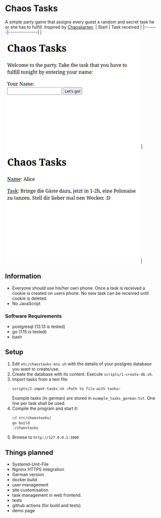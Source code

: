 # Chaos Tasks
A simple party game that assigns every guest a random and secret task he or she has to fulfill. Inspired by [Chaoskarten](https://www.chaoskarten.de/).
| Start | Task received |
|-------|---------------|
|![Start Screen](doc/img/start.png) | ![Task Screen](doc/img/task.png) |

## Information
- Everyone should use his/her own phone. Once a task is received a cookie is created on users phone. No new task can be received until cookie is deleted.
- No JavaScript

### Software Requirements
- postgresql (13.13 is tested)
- go (1.15 is tested)
- bash

## Setup
1. Edit `etc/chaostasks-env.sh` with the details of your postgres database you want to create/use.
2. Create the database with its content. Execute `scripts/1-create-db.sh`.
3. Import tasks from a text file:
    ```bash
    scripts/2-impot-tasks.sh <Path to file with tasks>
    ```
    Example tasks (in german) are stored in `example_tasks_german.txt`.
    One line per task shall be used.
4. Compile the program and start it:
    ```bash
    cd src/chaostasks/
    go build
    ./chaostasks
    ```
5. Browse to `http://127.0.0.1:3000`

## Things planned
- Systemd-Unit-File
- Ngninx HTTPS integration
- German version
- docker build
- user management
- site customisation
- task management in web frontend.
- tests
- github actions (for build and tests)
- demo page
